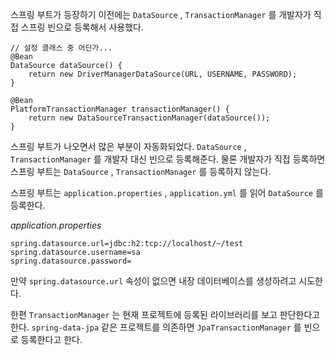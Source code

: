 
스프링 부트가 등장하기 이전에는 `DataSource` , `TransactionManager` 를 개발자가 직접 스프링 빈으로 등록해서 사용했다. 


```
// 설정 클래스 중 어딘가...
@Bean  
DataSource dataSource() {  
    return new DriverManagerDataSource(URL, USERNAME, PASSWORD);  
}  
  
@Bean
PlatformTransactionManager transactionManager() {   
    return new DataSourceTransactionManager(dataSource());  
}
```


스프링 부트가 나오면서 많은 부분이 자동화되었다.  `DataSource` , `TransactionManager` 를 개발자 대신 빈으로 등록해준다. 물론 개발자가 직접 등록하면 스프링 부트는  `DataSource` , `TransactionManager` 를 등록하지 않는다.

스프링 부트는 `application.properties` , `application.yml` 를 읽어 `DataSource` 를 등록한다. 

*application.properties*

```
spring.datasource.url=jdbc:h2:tcp://localhost/~/test  
spring.datasource.username=sa  
spring.datasource.password=
```

만약 `spring.datasource.url` 속성이 없으면 내장 데이터베이스를 생성하려고 시도한다.


한편 `TransactionManager` 는 현재 프로젝트에 등록된 라이브러리를 보고 판단한다고 한다. `spring-data-jpa` 같은 프로젝트를 의존하면 `JpaTransactionManager` 를 빈으로 등록한다고 한다.